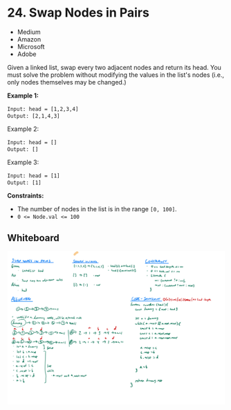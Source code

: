 # 24. Swap Nodes in Pairs
- Medium
- Amazon
- Microsoft
- Adobe

Given a linked list, swap every two adjacent nodes and return its head. You must solve the problem without modifying the values in the list's nodes (i.e., only nodes themselves may be changed.)

**Example 1:**
```
Input: head = [1,2,3,4]
Output: [2,1,4,3]
```

Example 2:
```
Input: head = []
Output: []
```

Example 3:
```
Input: head = [1]
Output: [1]
```

**Constraints:**
- The number of nodes in the list is in the range `[0, 100]`.
- `0 <= Node.val <= 100`

## Whiteboard
![Whiteboard Image 01][whiteboard-image-01]

<!-- Refs -->
[whiteboard-image-01]: whiteboard-01.jpg
